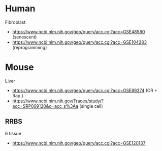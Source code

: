 # Human 
Fibroblast: 
* https://www.ncbi.nlm.nih.gov/geo/query/acc.cgi?acc=GSE48580 (senescent)
* https://www.ncbi.nlm.nih.gov/geo/query/acc.cgi?acc=GSE104283 (reprogramming)

# Mouse
Liver
* https://www.ncbi.nlm.nih.gov/geo/query/acc.cgi?acc=GSE89274 (CR + Rap.)
* https://www.ncbi.nlm.nih.gov/Traces/study/?acc=SRP069120&o=acc_s%3Aa (single cell)

## RRBS
6 tissue
* https://www.ncbi.nlm.nih.gov/geo/query/acc.cgi?acc=GSE120137
